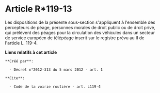 # Article R*119-13

Les dispositions de la présente sous-section s'appliquent à l'ensemble des percepteurs de péage, personnes morales de droit
public ou de droit privé, qui prélèvent des péages pour la circulation des véhicules dans un secteur de service européen de
télépéage inscrit sur le registre prévu au II de l'article L. 119-4.

**Liens relatifs à cet article**

	**Créé par**:

	  - Décret n°2012-313 du 5 mars 2012 - art. 1

	**Cite**:

	  - Code de la voirie routière - art. L119-4
